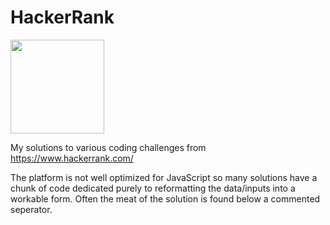 # HackerRank

<img src="https://pbs.twimg.com/profile_images/725056345708191744/Nys6puxy.jpg" height=150 width=150>

My solutions to various coding challenges from https://www.hackerrank.com/

The platform is not well optimized for JavaScript so many solutions have a chunk of code dedicated purely to reformatting the data/inputs into a workable form. Often the meat of the solution is found below a commented seperator.
